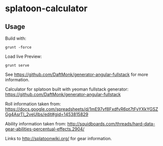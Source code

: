 # splatoon-calculator

## Usage

Build with:
```
grunt -force
```

Load live Preview:
```
grunt serve
```
See https://github.com/DaftMonk/generator-angular-fullstack for more information.


Calculator for splatoon built with yeoman fullstack generator:
https://github.com/DaftMonk/generator-angular-fullstack

Roll information taken from:
https://docs.google.com/spreadsheets/d/1mE97vf8FxdfvR6pt7tFvYXkYGSZGg4AsrTI_2veUlbs/edit#gid=1453815829

Ability information taken from:
http://squidboards.com/threads/hard-data-gear-abilities-percentual-effects.2904/

Links to http://splatoonwiki.org/ for gear information.